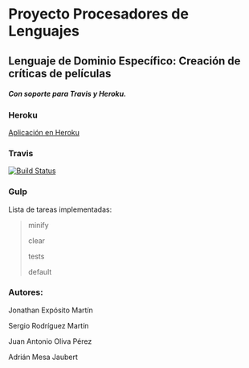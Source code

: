 # Proyecto Procesadores de Lenguajes


## Lenguaje de Dominio Específico: Creación de críticas de películas

##### Con soporte para Travis y Heroku.

### Heroku

[Aplicación en Heroku](http://pl-lde.herokuapp.com/ "Heroku")

### Travis

[![Build Status](https://travis-ci.org/alu0100699968/PL_LDE.svg?branch=master)](https://travis-ci.org/alu0100699968/PL_LDE)

### Gulp

Lista de tareas implementadas:

> minify
>
> clear
>
> tests
>
> default

### Autores:

Jonathan Expósito Martín

Sergio Rodríguez Martín

Juan Antonio Oliva Pérez

Adrián Mesa Jaubert
